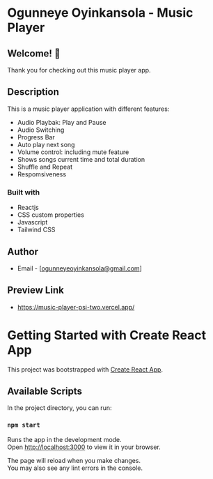 # Ogunneye Oyinkansola - Music Player

## Welcome! 👋

Thank you for checking out this music player app.

## Description

This is a music player application with different features:

- Audio Playbak: Play and Pause
- Audio Switching
- Progress Bar
- Auto play next song
- Volume control: including mute feature
- Shows songs current time and total duration
- Shuffle and Repeat
- Respomsiveness

### Built with

- Reactjs
- CSS custom properties
- Javascript
- Tailwind CSS

## Author

- Email - [ogunneyeoyinkansola@gmail.com]

## Preview Link

- https://music-player-psi-two.vercel.app/

# Getting Started with Create React App

This project was bootstrapped with [Create React App](https://github.com/facebook/create-react-app).

## Available Scripts

In the project directory, you can run:

### `npm start`

Runs the app in the development mode.\
Open [http://localhost:3000](http://localhost:3000) to view it in your browser.

The page will reload when you make changes.\
You may also see any lint errors in the console.
